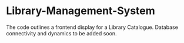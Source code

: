 # Library-Management-System

The code outlines a frontend display for a Library Catalogue. Database connectivity and dynamics to be added soon. 
